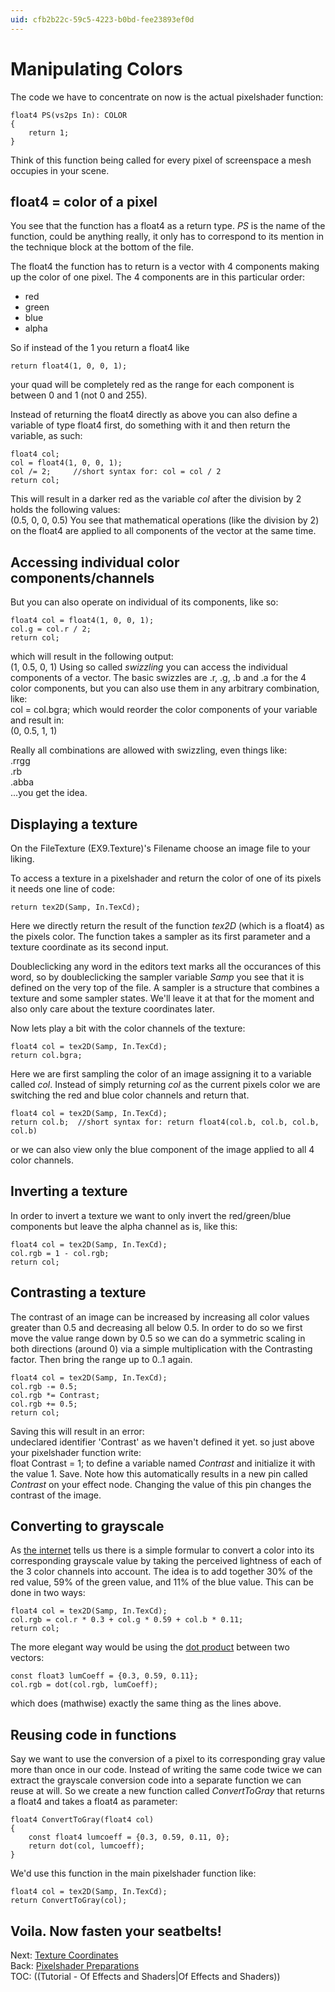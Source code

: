 ```yaml
---
uid: cfb2b22c-59c5-4223-b0bd-fee23893ef0d
---
```


# Manipulating Colors

The code we have to concentrate on now is the actual pixelshader function:  

```hlsl, line=20  
float4 PS(vs2ps In): COLOR  
{  
    return 1;
}
```  

Think of this function being called for every pixel of screenspace a mesh occupies in your scene.   

## float4 = color of a pixel
You see that the function has a float4 as a return type. *PS* is the name of the function, could be anything really, it only has to correspond to its mention in the technique block at the bottom of the file.  

The float4 the function has to return is a vector with 4 components making up the color of one pixel. The 4 components are in this particular order:  
* red  
* green  
* blue  
* alpha  

So if instead of the 1 you return a float4 like  
```hlsl  
return float4(1, 0, 0, 1);
```  

your quad will be completely red as the range for each component is between 0 and 1 (not 0 and 255).  

Instead of returning the float4 directly as above you can also define a variable of type float4 first, do something with it and then return the variable, as such:  
```hlsl  
float4 col;  
col = float4(1, 0, 0, 1);  
col /= 2;     //short syntax for: col = col / 2  
return col;
```  
This will result in a darker red as the variable *col* after the division by 2 holds the following values:  
 (0.5, 0, 0, 0.5)
You see that mathematical operations (like the division by 2) on the float4 are applied to all components of the vector at the same time.   
 
## Accessing individual color components/channels
But you can also operate on individual of its components, like so:  
```hlsl  
float4 col = float4(1, 0, 0, 1);  
col.g = col.r / 2;  
return col;
```  
which will result in the following output:  
 (1, 0.5, 0, 1)
Using so called *swizzling* you can access the individual components of a vector. The basic swizzles are .r, .g, .b and .a for the 4 color components, but you can also use them in any arbitrary combination, like:  
 col = col.bgra;
which would reorder the color components of your variable and result in:  
 (0, 0.5, 1, 1)

Really all combinations are allowed with swizzling, even things like:  
.rrgg  
.rb  
.abba  
...you get the idea.  

## Displaying a texture
On the <span class="node">FileTexture (EX9.Texture)</span>'s <span class="pin">Filename</span> choose an image file to your liking.   

To access a texture in a pixelshader and return the color of one of its pixels it needs one line of code:  
```hlsl  
return tex2D(Samp, In.TexCd);
```  
Here we directly return the result of the function *tex2D* (which is a float4) as the pixels color. The function takes a sampler as its first parameter and a texture coordinate as its second input.   

Doubleclicking any word in the editors text marks all the occurances of this word, so by doubleclicking the sampler variable *Samp* you see that it is defined on the very top of the file. A sampler is a structure that combines a texture and some sampler states. We'll leave it at that for the moment and also only care about the texture coordinates later.   

Now lets play a bit with the color channels of the texture:  
```hlsl  
float4 col = tex2D(Samp, In.TexCd);  
return col.bgra;
```  
Here we are first sampling the color of an image assigning it to a variable called *col*. Instead of simply returning *col* as the current pixels color we are switching the red and blue color channels and return that.  

```hlsl  
float4 col = tex2D(Samp, In.TexCd);  
return col.b;  //short syntax for: return float4(col.b, col.b, col.b, col.b)
```  
or we can also view only the blue component of the image applied to all 4 color channels.   

## Inverting a texture
In order to invert a texture we want to only invert the red/green/blue components but leave the alpha channel as is, like this:  
```hlsl  
float4 col = tex2D(Samp, In.TexCd);  
col.rgb = 1 - col.rgb;  
return col;
```  

## Contrasting a texture
The contrast of an image can be increased by increasing all color values greater than 0.5 and decreasing all below 0.5. In order to do so we first move the value range down by 0.5 so we can do a symmetric scaling in both directions (around 0) via a simple multiplication with the Contrasting factor. Then bring the range up to 0..1 again.  

```hlsl  
float4 col = tex2D(Samp, In.TexCd);  
col.rgb -= 0.5;  
col.rgb *= Contrast;  
col.rgb += 0.5;  
return col;
```  
Saving this will result in an error:  
 undeclared identifier 'Contrast'
as we haven't defined it yet. so just above your pixelshader function write:  
 float Contrast = 1;
to define a variable named *Contrast* and initialize it with the value 1. Save. Note how this automatically results in a new pin called *Contrast* on your effect node. Changing the value of this pin changes the contrast of the image.  

## Converting to grayscale
As <a href="http://en.wikipedia.org/wiki/Grayscale#Converting_color_to_grayscale" class="extURL" target="_blank">the internet</a> tells us there is a simple formular to convert a color into its corresponding grayscale value by taking the perceived lightness of each of the 3 color channels into account. The idea is to add together 30% of the red value, 59% of the green value, and 11% of the blue value. This can be done in two ways:  
```hlsl  
float4 col = tex2D(Samp, In.TexCd);  
col.rgb = col.r * 0.3 + col.g * 0.59 + col.b * 0.11;  
return col;
```  
The more elegant way would be using the [dot product](xref:533cd233-704f-4388-b292-a3a15a356bf8#dot-product) between two vectors:  
```hlsl  
const float3 lumCoeff = {0.3, 0.59, 0.11};  
col.rgb = dot(col.rgb, lumCoeff);
```  
which does (mathwise) exactly the same thing as the lines above.  

## Reusing code in functions
Say we want to use the conversion of a pixel to its corresponding gray value more than once in our code. Instead of writing the same code twice we can extract the grayscale conversion code into a separate function we can reuse at will. So we create a new function called *ConvertToGray* that returns a float4 and takes a float4 as parameter:  
```hlsl  
float4 ConvertToGray(float4 col)  
{  
    const float4 lumcoeff = {0.3, 0.59, 0.11, 0};
    return dot(col, lumcoeff);
}
```  
We'd use this function in the main pixelshader function like:  

```hlsl  
float4 col = tex2D(Samp, In.TexCd);  
return ConvertToGray(col);
```  

Voila. Now fasten your seatbelts!  
---  
Next: [Texture Coordinates](xref:c201a678-d827-4b21-92b3-432203d15dd7)  
Back: [Pixelshader Preparations](xref:be2dcaef-c3cb-4f96-80a1-fd861c7f640c)  
TOC: ((Tutorial - Of Effects and Shaders|Of Effects and Shaders))